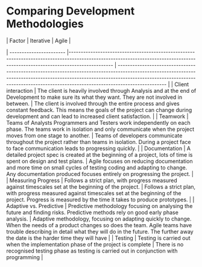 # Comparing Development Methodologies

| Factor                  | Iterative                                                                                                                                                                      | Agile                                                                                                                                                |

| ----------------------- |------------------------------------------------------------------------------------------------------------------------------------------------------------------------------ | -------------------------------------------------------------------------------------------------------------------------------------------------------------------------------------------------------------------------------------------------------------- |
| Client interaction      | The client is heavily involved through Analysis and at the end of Development to make sure its what they want. They are not involved in between.                               | The client is involved through the entire process and gives constant feedback. This means the goals of the project can change during development and can lead to increased client satisfaction.                                                                |
| Teamwork                | Teams of Analysts Programmers and Testers work independently on each phase. The teams work in isolation and only communicate when the project moves from one stage to another. | Teams of developers communicate throughout the project rather than teams in isolation. During a project face to face communication leads to progressing quickly.                                                                                               |
| Documentation           | A detailed project spec is created at the beginning of a project, lots of time is spent on design and test plans.                                                              | Agile focuses on reducing documentation and more time on small cycles of testing coding and adapting to change. Any documentation produced focuses entirely on progressing the project.                                                                        |
| Measuring Progress      | Follows a strict plan, with progress measured against timescales set at the beginning of the project.                                                                          | Follows a strict plan, with progress measured against timescales set at the beginning of the project. Progress is measured by the time it takes to produce prototypes.                                                                                         |
| Adaptive vs. Predictive | Predictive methodology focusing on analysing the future and finding risks. Predictive methods rely on good early phase analysis.                                               | Adaptive methodology, focusing on adapting quickly to change. When the needs of a product changes so does the team. Agile teams have trouble describing in detail what they will do in the future. The further away the date is the harder time they will have |
| Testing                 | Testing is carried out when the implementation phase of the project is complete                                                                                                | There is no recognised testing phase as testing is carried out in conjunction with programming                                                                                                                                                                 |
